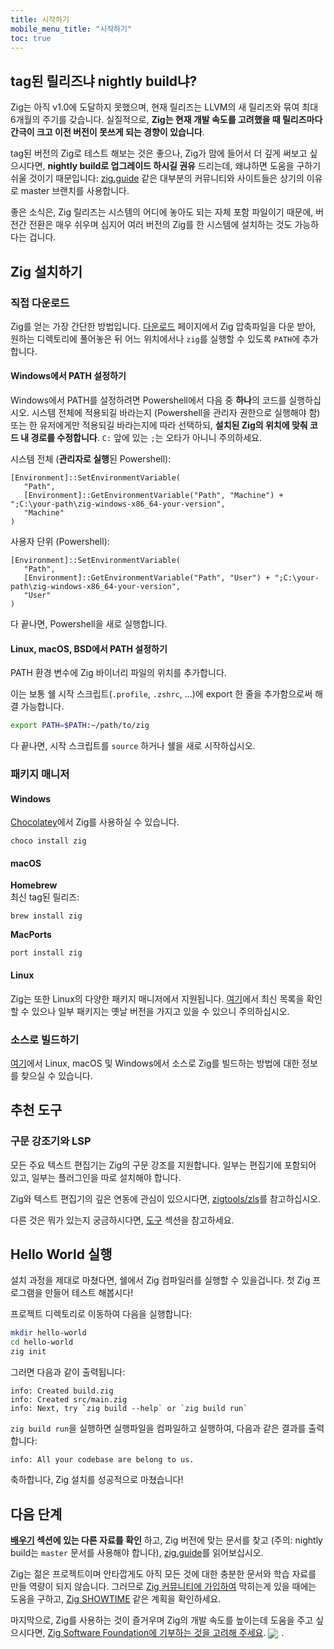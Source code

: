 ```yaml
---
title: 시작하기
mobile_menu_title: "시작하기"
toc: true
---
```



## tag된 릴리즈냐 nightly build냐?
Zig는 아직 v1.0에 도달하지 못했으며, 현재 릴리즈는 LLVM의 새 릴리즈와 묶여 최대 6개월의 주기를 갖습니다.
실질적으로, **Zig는 현재 개발 속도를 고려했을 때 릴리즈마다 간극이 크고 이전 버전이 못쓰게 되는 경향이 있습니다**.

tag된 버전의 Zig로 테스트 해보는 것은 좋으나, Zig가 맘에 들어서 더 깊게 써보고 싶으시다면,
**nightly build로 업그레이드 하시길 권유** 드리는데, 왜냐하면
도움을 구하기 쉬울 것이기 때문입니다: [zig.guide](https://zig.guide) 같은 대부분의
커뮤니티와 사이트들은 상기의 이유로 master 브랜치를 사용합니다.

좋은 소식은, Zig 릴리즈는 시스템의 어디에 놓아도 되는 자체 포함 파일이기 때문에, 버전간 전환은 매우 쉬우며 심지어 여러 버전의 Zig를 한 시스템에 설치하는 것도 가능하다는 겁니다.


## Zig 설치하기
### 직접 다운로드
Zig를 얻는 가장 간단한 방법입니다. [다운로드](/download) 페이지에서 Zig 압축파일을 다운 받아,
원하는 디렉토리에 풀어놓은 뒤 어느 위치에서나 `zig`를 실행할 수 있도록 `PATH`에 추가합니다.

#### Windows에서 PATH 설정하기
Windows에서 PATH를 설정하려면 Powershell에서 다음 중 **하나**의 코드를 실행하십시오.
시스템 전체에 적용되길 바라는지 (Powershell을 관리자 권한으로 실행해야 함)
또는 한 유저에게만 적용되길 바라는지에 따라 선택하되, **설치된 Zig의 위치에 맞춰 코드 내 경로를 수정합니다**.
`C:` 앞에 있는 `;`는 오타가 아니니 주의하세요.

시스템 전체 (**관리자로 실행**된 Powershell):
```
[Environment]::SetEnvironmentVariable(
   "Path",
   [Environment]::GetEnvironmentVariable("Path", "Machine") + ";C:\your-path\zig-windows-x86_64-your-version",
   "Machine"
)
```

사용자 단위 (Powershell):
```
[Environment]::SetEnvironmentVariable(
   "Path",
   [Environment]::GetEnvironmentVariable("Path", "User") + ";C:\your-path\zig-windows-x86_64-your-version",
   "User"
)
```
다 끝나면, Powershell을 새로 실행합니다.

#### Linux, macOS, BSD에서 PATH 설정하기
PATH 환경 변수에 Zig 바이너리 파일의 위치를 추가합니다.

이는 보통 쉘 시작 스크립트(`.profile`, `.zshrc`, ...)에 export 한 줄을 추가함으로써 해결 가능합니다.
```bash
export PATH=$PATH:~/path/to/zig
```
다 끝나면, 시작 스크립트를 `source` 하거나 쉘을 새로 시작하십시오.




### 패키지 매니저
#### Windows
[Chocolatey](https://chocolatey.org/packages/zig)에서 Zig를 사용하실 수 있습니다.
```
choco install zig
```

#### macOS

**Homebrew**  
최신 tag된 릴리즈:
```
brew install zig
```

**MacPorts**
```
port install zig
```
#### Linux
Zig는 또한 Linux의 다양한 패키지 매니저에서 지원됩니다. [여기](https://github.com/ziglang/zig/wiki/Install-Zig-from-a-Package-Manager)에서
최신 목록을 확인할 수 있으나 일부 패키지는 옛날 버전을 가지고 있을 수 있으니 주의하십시오.

### 소스로 빌드하기
[여기](https://github.com/ziglang/zig/wiki/Building-Zig-From-Source)에서
Linux, macOS 및 Windows에서 소스로 Zig를 빌드하는 방법에 대한 정보를 찾으실 수 있습니다.

## 추천 도구
### 구문 강조기와 LSP
모든 주요 텍스트 편집기는 Zig의 구문 강조를 지원합니다.
일부는 편집기에 포함되어 있고, 일부는 플러그인을 따로 설치해야 합니다.

Zig와 텍스트 편집기의 깊은 연동에 관심이 있으시다면,
[zigtools/zls](https://github.com/zigtools/zls)를 참고하십시오.

다른 것은 뭐가 있는지 궁금하시다면, [도구](../tools/) 섹션을 참고하세요.

## Hello World 실행
설치 과정을 제대로 마쳤다면, 쉘에서 Zig 컴파일러를 실행할 수 있을겁니다.
첫 Zig 프로그램을 만들어 테스트 해봅시다!

프로젝트 디렉토리로 이동하여 다음을 실행합니다:
```bash
mkdir hello-world
cd hello-world
zig init
```

그러면 다음과 같이 출력됩니다:
```
info: Created build.zig
info: Created src/main.zig
info: Next, try `zig build --help` or `zig build run`
```

`zig build run`을 실행하면 실행파일을 컴파일하고 실행하여, 다음과 같은 결과를 출력합니다:
```
info: All your codebase are belong to us.
```

축하합니다, Zig 설치를 성공적으로 마쳤습니다!

## 다음 단계
**[배우기](../) 섹션에 있는 다른 자료를 확인** 하고, Zig 버전에 맞는 문서를 찾고
(주의: nightly build는 `master` 문서를 사용해야 합니다), [zig.guide](https://zig.guide)를 읽어보십시오.

Zig는 젊은 프로젝트이며 안타깝게도 아직 모든 것에 대한 충분한 문서와 학습 자료를 만들 역량이 되지 않습니다.
그러므로 [Zig 커뮤니티에 가입하여](https://github.com/ziglang/zig/wiki/Community)
막히는게 있을 때에는 도움을 구하고, [Zig SHOWTIME](https://zig.show) 같은 계획을 확인하세요.

마지막으로, Zig를 사용하는 것이 즐거우며 Zig의 개발 속도를 높이는데 도움을 주고 싶으시다면, [Zig Software Foundation에 기부하는 것을 고려해 주세요](../../zsf).
<img src="/heart.svg" style="vertical-align:middle; margin-right: 5px">.
